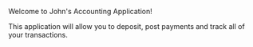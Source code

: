 Welcome to John's Accounting Application!

This application will allow you to deposit, post payments and track all of your transactions.

